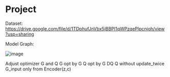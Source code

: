 # Project
Dataset:
https://drive.google.com/file/d/1TDphufJnVbx5jBBPI1qWPzqePlpcnjoh/view?usp=sharing


Model Graph:

![image](https://github.com/tommy89231671/Project/blob/Adjust-optimizer-G-and-Q/Model_graph_v2.jpg)

Adjust optimizer G and Q
G opt by G
Q opt by G DQ Q
without update_twice
G_input only from Encoder(z,c)



 
 
